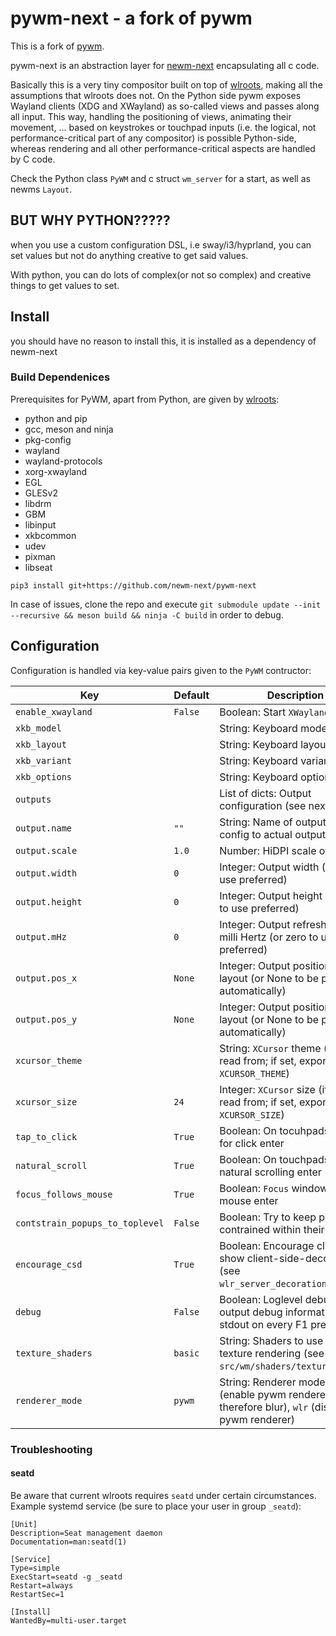 # pywm-next - a fork of pywm

This is a fork of [pywm](https://github.com/jbuchermn/pywm).

pywm-next is an abstraction layer for [newm-next](https://github.com/newm-next/newm-next) encapsulating all c code.

Basically this is a very tiny compositor built on top of [wlroots](https://github.com/swaywm/wlroots), making all the assumptions that wlroots does not.
On the Python side pywm exposes Wayland clients (XDG and XWayland) as so-called views and passes along all input. 
This way, handling the positioning of views, animating their movement, ... based on keystrokes or touchpad inputs (i.e. the logical, not performance-critical part of any compositor) is possible Python-side,
 whereas rendering and all other performance-critical aspects are handled by C code.

Check the Python class `PyWM` and c struct `wm_server` for a start, as well as newms `Layout`. 

## BUT WHY PYTHON?????

when you use a custom configuration DSL, i.e sway/i3/hyprland, you can set values but not do anything creative to get said values.

With python, you can do lots of complex(or not so complex) and creative things to get values to set.


## Install

you should have no reason to install this, it is installed as a dependency of newm-next


### Build Dependenices

Prerequisites for PyWM, apart from Python, are given by [wlroots](https://gitlab.freedesktop.org/wlroots/wlroots/):

* python and pip
* gcc, meson and ninja
* pkg-config
* wayland
* wayland-protocols
* xorg-xwayland
* EGL
* GLESv2
* libdrm
* GBM
* libinput
* xkbcommon
* udev
* pixman
* libseat


```
pip3 install git+https://github.com/newm-next/pywm-next
```

In case of issues, clone the repo and execute `git submodule update --init --recursive && meson build && ninja -C build` in order to debug.

## Configuration

Configuration is handled via key-value pairs given to the `PyWM` contructor:

| Key                             | Default    | Description                                                                                             |
|---------------------------------|------------|---------------------------------------------------------------------------------------------------------|
| `enable_xwayland`               | `False`    | Boolean: Start `XWayland`                                                                               |
| `xkb_model`                     | 	       | String: Keyboard model (`xkb`)                                                                          |
| `xkb_layout`                    |            | String: Keyboard layout (`xkb`)                                                                         |
| `xkb_variant`                   |            | String: Keyboard variant (`xkb`)                                                                        |
| `xkb_options`                   |            | String: Keyboard options (`xkb`)                                                                        |
| `outputs`                       |            | List of dicts: Output configuration (see next lines)                                                    |
| `output.name`                   | `""`       | String: Name of output to attach config to actual output                                                |
| `output.scale`                  | `1.0`      | Number: HiDPI scale of output                                                                           |
| `output.width`                  | `0`        | Integer: Output width (or zero to use preferred)                                                        |
| `output.height`                 | `0`        | Integer: Output height (or zero to use preferred)                                                       |
| `output.mHz`                    | `0`        | Integer: Output refresh rate in milli Hertz (or zero to use preferred)                                  |
| `output.pos_x`                  | `None`     | Integer: Output position x in layout (or None to be placed automatically)                               |
| `output.pos_y`                  | `None`     | Integer: Output position y in layout (or None to be placed automatically)                               |
| `xcursor_theme`                 |            | String: `XCursor` theme (if not set, read from; if set, exported to `XCURSOR_THEME`)                    |
| `xcursor_size`                  | `24`       | Integer: `XCursor` size  (if not set, read from; if set, exported to `XCURSOR_SIZE`)                    |
| `tap_to_click`                  | `True`     | Boolean: On tocuhpads use tap for click enter                                                           |
| `natural_scroll`                | `True`     | Boolean: On touchpads use natural scrolling enter                                                       |
| `focus_follows_mouse`           | `True`     | Boolean: `Focus` window upon mouse enter                                                                |
| `contstrain_popups_to_toplevel` | `False`    | Boolean: Try to keep popups contrained within their window                                              |
| `encourage_csd`                 | `True`     | Boolean: Encourage clients to show client-side-decorations (see `wlr_server_decoration_manager`)        |
| `debug`                         | `False`    | Boolean: Loglevel debug plus output debug information to stdout on every F1 press                       |
| `texture_shaders`               | `basic`    | String: Shaders to use for texture rendering (see `src/wm/shaders/texture`)                             |
| `renderer_mode`                 | `pywm`     | String: Renderer mode, `pywm` (enable pywm renderer, and therefore blur), `wlr` (disable pywm renderer) |


### Troubleshooting

#### seatd

Be aware that current wlroots requires `seatd` under certain circumstances. Example systemd service (be sure to place your user in group `_seatd`):

```
[Unit]
Description=Seat management daemon
Documentation=man:seatd(1)

[Service]
Type=simple
ExecStart=seatd -g _seatd
Restart=always
RestartSec=1

[Install]
WantedBy=multi-user.target
```
